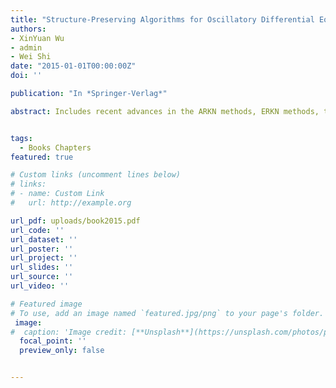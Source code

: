 ```yaml
---
title: "Structure-Preserving Algorithms for Oscillatory Differential Equations II"
authors:
- XinYuan Wu  
- admin
- Wei Shi
date: "2015-01-01T00:00:00Z"
doi: ''

publication: "In *Springer-Verlag*"

abstract: Includes recent advances in the ARKN methods, ERKN methods, two-step ERKN methods, trigonometric Fourier collocation methods, energy-preserving methods etc. Includes new and important development of the error analysis for ERKN methods and two-step ERKN methods. Lays emphasis on the structure-preserving properties and computational efficiency of newly developed integrators


tags: 
  - Books Chapters
featured: true

# Custom links (uncomment lines below)
# links:
# - name: Custom Link
#   url: http://example.org

url_pdf: uploads/book2015.pdf
url_code: ''
url_dataset: ''
url_poster: ''
url_project: ''
url_slides: ''
url_source: ''
url_video: ''

# Featured image
# To use, add an image named `featured.jpg/png` to your page's folder.
 image:
#  caption: 'Image credit: [**Unsplash**](https://unsplash.com/photos/pLCdAaMFLTE)'
  focal_point: ''
  preview_only: false


---
```

